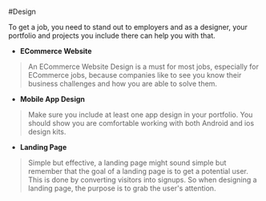 #Design 

To get a job, you need to stand out to employers and as a designer, your portfolio and projects you include there can help you with that.

- **ECommerce Website**
>An ECommerce Website Design is a must for most jobs, especially for ECommerce jobs, because companies like to see you know their business challenges and how you are able to solve them.

- **Mobile App Design** 
>Make sure you include at least one app design in your portfolio. You should show you are comfortable working with both Android and ios design kits.

- **Landing Page**
>Simple but effective, a landing page might sound simple but remember that the goal of a landing page is to get a potential user. This is done by converting visitors into signups. So when designing a landing page, the purpose is to grab the user's attention.